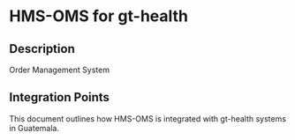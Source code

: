 # HMS-OMS for gt-health

## Description

Order Management System

## Integration Points

This document outlines how HMS-OMS is integrated with gt-health systems in Guatemala.
